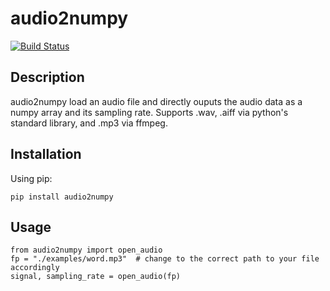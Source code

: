 # audio2numpy
[![Build Status](https://travis-ci.com/wiccy46/audio2numpy.svg?branch=master)](https://travis-ci.com/wiccy46/audio2numpy)

## Description

audio2numpy load an audio file and directly ouputs the audio data as a numpy array and its sampling rate. Supports .wav, .aiff via python's standard library, and .mp3 via ffmpeg.

## Installation

Using pip:

    pip install audio2numpy

## Usage

    from audio2numpy import open_audio
    fp = "./examples/word.mp3"  # change to the correct path to your file accordingly
    signal, sampling_rate = open_audio(fp)